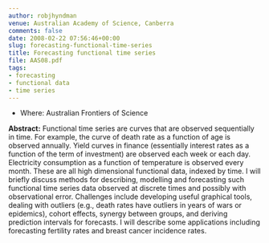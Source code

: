```yaml
---
author: robjhyndman
venue: Australian Academy of Science, Canberra
comments: false
date: 2008-02-22 07:56:46+00:00
slug: forecasting-functional-time-series
title: Forecasting functional time series
file: AAS08.pdf
tags:
- forecasting
- functional data
- time series
---
```


+ Where: Australian Frontiers of Science


**Abstract:**
Functional time series are curves that are observed sequentially in time. For example, the curve of death rate as a function of age is observed annually. Yield curves in finance (essentially interest rates as a function of the term of investment) are observed each week or each day. Electricity consumption as a function of temperature is observed every month. These are all high dimensional functional data, indexed by time. I will briefly discuss methods for describing, modelling and forecasting such functional time series data observed at discrete times and possibly with observational error. Challenges include developing useful graphical tools, dealing with outliers (e.g., death rates have outliers in years of wars or epidemics), cohort effects, synergy between groups, and deriving prediction intervals for forecasts. I will describe some applications including forecasting fertility rates and breast cancer incidence rates.
